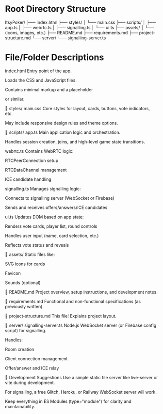 # Root Directory Structure

ItsyPoker/
├── index.html
├── styles/
│   └── main.css
├── scripts/
│   ├── app.ts
│   ├── webrtc.ts
│   ├── signalling.ts
│   └── ui.ts
├── assets/
│   └── (icons, images, etc.)
├── README.md
├── requirements.md
├── project-structure.md
└── server/
└── signalling-server.ts

# File/Folder Descriptions
index.html
Entry point of the app.

Loads the CSS and JavaScript files.

Contains minimal markup and a placeholder <div id="app"> or similar.

📁 styles/
main.css
Core styles for layout, cards, buttons, vote indicators, etc.

May include responsive design rules and theme options.

📁 scripts/
app.ts
Main application logic and orchestration.

Handles session creation, joins, and high-level game state transitions.

webrtc.ts
Contains WebRTC logic:

RTCPeerConnection setup

RTCDataChannel management

ICE candidate handling

signalling.ts
Manages signalling logic:

Connects to signalling server (WebSocket or Firebase)

Sends and receives offers/answers/ICE candidates

ui.ts
Updates DOM based on app state:

Renders vote cards, player list, round controls

Handles user input (name, card selection, etc.)

Reflects vote status and reveals

📁 assets/
Static files like:

SVG icons for cards

Favicon

Sounds (optional)

📄 README.md
Project overview, setup instructions, and development notes.

📄 requirements.md
Functional and non-functional specifications (as previously written).

📄 project-structure.md
This file! Explains project layout.

📁 server/
signalling-server.ts
Node.js WebSocket server (or Firebase config script) for signalling.

Handles:

Room creation

Client connection management

Offer/answer and ICE relay

🧪 Development Suggestions
Use a simple static file server like live-server or vite during development.

For signalling, a free Glitch, Heroku, or Railway WebSocket server will work.

Keep everything in ES Modules (type="module") for clarity and maintainability.

